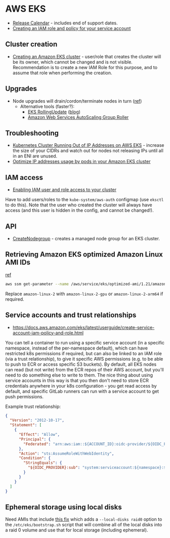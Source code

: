 # AWS EKS

* [Release Calendar](https://docs.aws.amazon.com/eks/latest/userguide/kubernetes-versions.html#kubernetes-release-calendar) - includes end of support dates.
* [Creating an IAM role and policy for your service account](https://docs.aws.amazon.com/eks/latest/userguide/create-service-account-iam-policy-and-role.html)

## Cluster creation

* [Creating an Amazon EKS cluster](https://docs.aws.amazon.com/eks/latest/userguide/create-cluster.html) - user/role that creates the cluster will be its owner, which cannot be changed and is not visible.  Recommendation is to create a new IAM Role for this purpose, and to assume that role when performing the creation.

## Upgrades

* Node upgrades will drain/cordon/terminate nodes in turn ([ref](https://docs.aws.amazon.com/eks/latest/userguide/managed-node-update-behavior.html))
  * Alternative tools (faster?):
    * [EKS RollingUpdate](https://github.com/hellofresh/eks-rolling-update) ([blog](https://engineering.hellofresh.com/open-sourcing-eks-rolling-update-a-tool-for-updating-amazon-eks-clusters-5cef5b497a95))
    * [Amazon Web Services AutoScaling Group Roller](https://github.com/deitch/aws-asg-roller)

## Troubleshooting

* [Kubernetes Cluster Running Out of IP Addresses on AWS EKS](https://medium.com/codex/kubernetes-cluster-running-out-of-ip-addresses-on-aws-eks-c7b8e5dd8606) - increase the size of your CIDRs and watch out for nodes not releasing IPs until all in an ENI are unused.
* [Optimize IP addresses usage by pods in your Amazon EKS cluster](https://aws.amazon.com/blogs/containers/optimize-ip-addresses-usage-by-pods-in-your-amazon-eks-cluster/)

## IAM access

* [Enabling IAM user and role access to your cluster](https://docs.aws.amazon.com/eks/latest/userguide/add-user-role.html)

Have to add users/roles to the `kube-system/aws-auth` configmap (use `eksctl` to do this).  Note that the user who created the cluster will always have access (and this user is hidden in the config, and cannot be changed!).

## API

* [CreateNodegroup](https://docs.aws.amazon.com/eks/latest/APIReference/API_CreateNodegroup.html) - creates a managed node group for an EKS cluster.

## Retrieving Amazon EKS optimized Amazon Linux AMI IDs

[ref](https://docs.aws.amazon.com/eks/latest/userguide/retrieve-ami-id.html)

```bash
aws ssm get-parameter --name /aws/service/eks/optimized-ami/1.21/amazon-linux-2/recommended/image_id --region region-code --query "Parameter.Value" --output text
```

Replace `amazon-linux-2` with `amazon-linux-2-gpu` or `amazon-linux-2-arm64` if required.

## Service accounts and trust relationships

* <https://docs.aws.amazon.com/eks/latest/userguide/create-service-account-iam-policy-and-role.html>

You can tell a container to run using a specific service account (in a specific namespace, instead of the per-namespace default), which can have restricted k8s permissions if required, but can also be linked to an IAM role (via a trust relationship), to give it specific AWS permissions (e.g. to be able to push to ECR or access specific S3 buckets).  By default, all EKS nodes can read (but not write) from the ECR repos of their AWS account, but you'll need to do something else to write to them.  The nice thing about using service accounts in this way is that you then don't need to store ECR credentials anywhere in your k8s configuration - you get read access by default, and specific GitLab runners can run with a service account to get push permissions.

Example trust relationship:

```json
{
  "Version": "2012-10-17",
  "Statement": [
    {
      "Effect": "Allow",
      "Principal": {
        "Federated": "arn:aws:iam::${ACCOUNT_ID}:oidc-provider/${OIDC_PROVIDER}"
      },
      "Action": "sts:AssumeRoleWithWebIdentity",
      "Condition": {
        "StringEquals": {
          "${OIDC_PROVIDER}:sub": "system:serviceaccount:${namespace}:${service_account}"
        }
      }
    }
  ]
}
```

## Ephemeral storage using local disks

Need AMIs that include [this fix](https://github.com/awslabs/amazon-eks-ami/pull/1171) which adds a `--local-disks raid0` option to the `/etc/eks/bootstrap.sh` script that will combine all of the local disks into a raid 0 volume and use that for local storage (including ephemeral).
